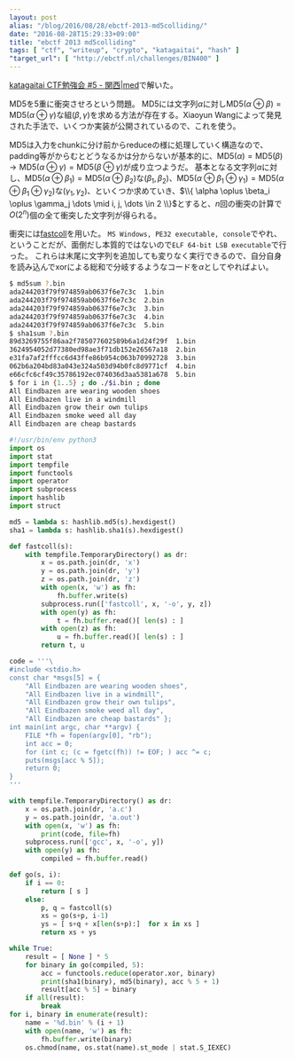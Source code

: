 ```yaml
---
layout: post
alias: "/blog/2016/08/28/ebctf-2013-md5colliding/"
date: "2016-08-28T15:29:33+09:00"
title: "ebctf 2013 md5colliding"
tags: [ "ctf", "writeup", "crypto", "katagaitai", "hash" ]
"target_url": [ "http://ebctf.nl/challenges/BIN400" ]
---
```


[katagaitai CTF勉強会 #5 - 関西|med](https://atnd.org/events/77452)で解いた。

MD5を5重に衝突させろという問題。
MD5には文字列$\alpha$に対し$\mathrm{MD5}(\alpha \oplus \beta) = \mathrm{MD5}(\alpha \oplus \gamma)$な組$(\beta, \gamma)$を求める方法が存在する。Xiaoyun Wangによって発見された手法で、いくつか実装が公開されているので、これを使う。

MD5は入力をchunkに分け前からreduceの様に処理していく構造なので、padding等がからむとどうなるかは分からないが基本的に、$\mathrm{MD5}(\alpha) = \mathrm{MD5}(\beta) \to \mathrm{MD5}(\alpha \oplus \gamma) = \mathrm{MD5}(\beta \oplus \gamma)$が成り立つようだ。
基本となる文字列$\alpha$に対し、$\mathrm{MD5}(\alpha \oplus \beta_1) = \mathrm{MD5}(\alpha \oplus \beta_2)$な$(\beta_1, \beta_2)$、$\mathrm{MD5}(\alpha \oplus \beta_1 \oplus \gamma_1) = \mathrm{MD5}(\alpha \oplus \beta_1 \oplus \gamma_2)$な$(\gamma_1, \gamma_2)$、といくつか求めていき、$\\{ \alpha \oplus \beta_i \oplus \gamma_j \dots \mid i, j, \dots \in 2 \\}$とすると、$n$回の衝突の計算で$O(2^n)$個の全て衝突した文字列が得られる。

衝突には[fastcoll](https://marc-stevens.nl/research/)を用いた。
`MS Windows, PE32 executable, console`でやれ、ということだが、面倒だし本質的ではないので`ELF 64-bit LSB executable`で行った。
これらは末尾に文字列を追加しても変りなく実行できるので、自分自身を読み込んでxorによる総和で分岐するようなコードを$\alpha$としてやればよい。

``` sh
$ md5sum ?.bin
ada244203f79f974859ab0637f6e7c3c  1.bin
ada244203f79f974859ab0637f6e7c3c  2.bin
ada244203f79f974859ab0637f6e7c3c  3.bin
ada244203f79f974859ab0637f6e7c3c  4.bin
ada244203f79f974859ab0637f6e7c3c  5.bin
$ sha1sum ?.bin 
89d3269755f86aa2f785077602589b6a1d24f29f  1.bin
3624954052d77380ed98ae3f71db152e26567a18  2.bin
e31fa7af2fffcc6d43ffe86b954c063b70992728  3.bin
062b6a204bd83a043e324a503d94b0fc8d9771cf  4.bin
e66cfc6cf49c35786192ec074036d3aa5381a678  5.bin
$ for i in {1..5} ; do ./$i.bin ; done
All Eindbazen are wearing wooden shoes
All Eindbazen live in a windmill
All Eindbazen grow their own tulips
All Eindbazen smoke weed all day
All Eindbazen are cheap bastards
```

``` python
#!/usr/bin/env python3
import os
import stat
import tempfile
import functools
import operator
import subprocess
import hashlib
import struct

md5 = lambda s: hashlib.md5(s).hexdigest()
sha1 = lambda s: hashlib.sha1(s).hexdigest()

def fastcoll(s):
    with tempfile.TemporaryDirectory() as dr:
        x = os.path.join(dr, 'x')
        y = os.path.join(dr, 'y')
        z = os.path.join(dr, 'z')
        with open(x, 'w') as fh:
            fh.buffer.write(s)
        subprocess.run(['fastcoll', x, '-o', y, z])
        with open(y) as fh:
            t = fh.buffer.read()[ len(s) : ]
        with open(z) as fh:
            u = fh.buffer.read()[ len(s) : ]
        return t, u

code = '''\
#include <stdio.h>
const char *msgs[5] = {
    "All Eindbazen are wearing wooden shoes",
    "All Eindbazen live in a windmill",
    "All Eindbazen grow their own tulips",
    "All Eindbazen smoke weed all day",
    "All Eindbazen are cheap bastards" };
int main(int argc, char **argv) {
    FILE *fh = fopen(argv[0], "rb");
    int acc = 0;
    for (int c; (c = fgetc(fh)) != EOF; ) acc ^= c;
    puts(msgs[acc % 5]);
    return 0;
}
'''

with tempfile.TemporaryDirectory() as dr:
    x = os.path.join(dr, 'a.c')
    y = os.path.join(dr, 'a.out')
    with open(x, 'w') as fh:
        print(code, file=fh)
    subprocess.run(['gcc', x, '-o', y])
    with open(y) as fh:
        compiled = fh.buffer.read()

def go(s, i):
    if i == 0:
        return [ s ]
    else:
        p, q = fastcoll(s)
        xs = go(s+p, i-1)
        ys = [ s+q + x[len(s+p):]  for x in xs ]
        return xs + ys

while True:
    result = [ None ] * 5
    for binary in go(compiled, 5):
        acc = functools.reduce(operator.xor, binary)
        print(sha1(binary), md5(binary), acc % 5 + 1)
        result[acc % 5] = binary
    if all(result):
        break
for i, binary in enumerate(result):
    name = '%d.bin' % (i + 1)
    with open(name, 'w') as fh:
        fh.buffer.write(binary)
    os.chmod(name, os.stat(name).st_mode | stat.S_IEXEC)
```
